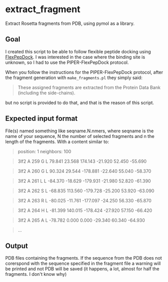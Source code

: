 # extract_fragment
Extract Rosetta fragments from PDB, using pymol as a library.

## Goal
I created this script to be able to follow flexible peptide docking using [FlexPepDock](https://www.rosettacommons.org/docs/latest/application_documentation/docking/flex-pep-dock). I was interested in the case where the binding site is unknown, so I had to use the PIPER-FlexPepDock protocol.

When you follow the instructions for the PIPER-FlexPepDock protocol, after the fragment generation with `make_fragments.pl` they simply said:

> These assigned fragments are extracted from the Protein Data Bank (including the side-chains).

but no script is provided to do that, and that is the reason of this script.

## Expected input format
File(s) named something like seqname.N.nmers, where seqname is the name of your sequence, N the number of selected fragments and n the length of the fragments.
With a content similar to:
> position:            1 neighbors:          100

> 3lf2 A   259 G L   79.841   23.568  174.143  -21.920   52.450  -55.690

> 3lf2 A   260 G L   90.324   29.544 -178.881  -22.640   55.040  -58.370

> 3lf2 A   261 L L  -84.370  -18.629 -179.931  -21.980   52.820  -61.390

> 3lf2 A   262 S L  -68.835  113.560 -179.728  -25.200   53.920  -63.090

> 3lf2 A   263 R L  -80.025  -11.761 -177.097  -24.250   56.330  -65.870

> 3lf2 A   264 H L  -81.399  140.015 -178.424  -27.920   57.150  -66.420

> 3lf2 A   265 A L  -78.782    0.000    0.000  -29.340   60.340  -64.930

> ...

## Output
PDB files containing the fragments. If the sequence from the PDB does not corerspond with the sequence specified in the fragment file a warning will be printed and not PDB will be saved (it happens, a lot, almost for half the fragments. I don't know why)

